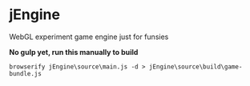 jEngine
=======

WebGL experiment game engine just for funsies

**No gulp yet, run this manually to build**

```
browserify jEngine\source\main.js -d > jEngine\source\build\game-bundle.js
```
